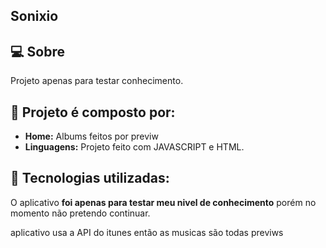 ## Sonixio

## 💻 Sobre

Projeto apenas para testar conhecimento.

## 🤯 Projeto é composto por:

- **Home:** Albums feitos por previw
- **Linguagens:** Projeto feito com JAVASCRIPT e HTML.

## 🧠 Tecnologias utilizadas:

O aplicativo **foi apenas para testar meu nivel de conhecimento** porém no momento não pretendo continuar.

aplicativo usa a API do itunes então as musicas são todas previws 
